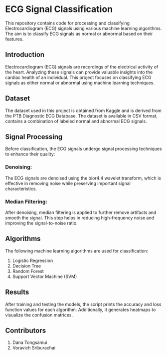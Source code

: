 # ECG Signal Classification

This repository contains code for processing and classifying Electrocardiogram (ECG) signals using various machine learning algorithms. The aim is to classify ECG signals as normal or abnormal based on their features.

## Introduction

Electrocardiogram (ECG) signals are recordings of the electrical activity of the heart. Analyzing these signals can provide valuable insights into the cardiac health of an individual. This project focuses on classifying ECG signals as either normal or abnormal using machine learning techniques.

## Dataset

The dataset used in this project is obtained from Kaggle and is derived from the PTB Diagnostic ECG Database. The dataset is available in CSV format, contains a combination of labeled normal and abnormal ECG signals. 

## Signal Processing

Before classification, the ECG signals undergo signal processing techniques to enhance their quality:

### Denoising:

The ECG signals are denoised using the bior4.4 wavelet transform, which is effective in removing noise while preserving important signal characteristics.

### Median Filtering: 

After denoising, median filtering is applied to further remove artifacts and smooth the signal. This step helps in reducing high-frequency noise and improving the signal-to-noise ratio.

## Algorithms

The following machine learning algorithms are used for classification:
1. Logistic Regression
2. Decision Tree
3. Random Forest
4. Support Vector Machine (SVM)

## Results

After training and testing the models, the script prints the accuracy and loss function values for each algorithm. Additionally, it generates heatmaps to visualize the confusion matrices.

## Contributors
1. Dana Tongsamui
2. Voravich Sriburachai 

